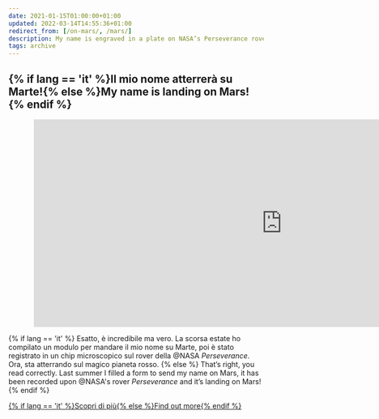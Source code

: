 ```yaml
---
date: 2021-01-15T01:00:00+01:00
updated: 2022-03-14T14:55:36+01:00
redirect_from: [/on-mars/, /mars/]
description: My name is engraved in a plate on NASA’s Perseverance rover which is on Mars
tags: archive
---
```

<style>
	@media only screen and (min-width: 950px) {
		.mars.embed {
			margin: 0 10%
		}
	}
</style>
<div class='box' id='mars'>
	<h2 class='title'>{% if lang == 'it' %}Il mio nome atterrerà su Marte!{% else %}My name is landing on Mars!{% endif %}</h2>
	<div class='mars embed' style='--video--width: 980;--video--height: 410;'>
		<iframe width='980' height='410' src='https://mars.nasa.gov/layout/embed/send-your-name/mars2020/certificate/?cn=249520420534' frameborder='0'></iframe>
	</div>
	<p>
		{% if lang == 'it' %}
			Esatto, è incredibile ma vero. La scorsa estate ho compilato un modulo per mandare il mio nome su Marte, poi è stato registrato in un chip microscopico sul rover della @NASA <cite>Perseverance</cite>.<br>Ora, sta atterrando sul magico pianeta rosso.
		{% else %}
			That’s right, you read correctly. Last summer I filled a form to send my name on Mars, it has been recorded upon @NASA's rover <cite>Perseverance</cite> and it’s landing on Mars!
		{% endif %}
	</p>
	<div class='flex row'>
		<a class='red written button' href='https://mars.nasa.gov/participate/send-your-name/mars2020/certificate/249520420534'  target='_blank' title='Send your name to Mars - NASA'>{% if lang == 'it' %}Scopri di più{% else %}Find out more{% endif %}</a>
	</div>
</div>
